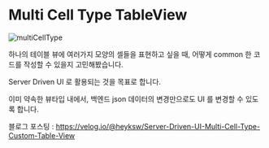 # Multi Cell Type TableView

![multiCellType](https://user-images.githubusercontent.com/61315014/179416864-558b443c-5e10-4b54-9570-86328eae32cc.gif)  
  
하나의 테이블 뷰에 여러가지 모양의 셀들을 표현하고 싶을 때, 어떻게 common 한 코드를 작성할 수 있을지 고민해봤습니다.  
  
Server Driven UI 로 활용되는 것을 목표로 합니다.  
  
이미 약속한 뷰타입 내에서, 백엔드 json 데이터의 변경만으로도 UI 를 변경할 수 있도록 합니다.   
  
블로그 포스팅 : https://velog.io/@heyksw/Server-Driven-UI-Multi-Cell-Type-Custom-Table-View  
